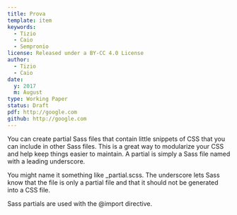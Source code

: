 ```yaml
---
title: Prova
template: item
keywords: 
  - Tizio
  - Caio
  - Sempronio
license: Released under a BY-CC 4.0 License
author:
  - Tizio
  - Caio 
date: 
  y: 2017
  m: August
type: Working Paper
status: Draft
pdf: http://google.com
github: http://google.com
---
```


You can create partial Sass files that contain little snippets of CSS that you can include in other Sass files. This is a great way to modularize your CSS and help keep things easier to maintain. A partial is simply a Sass file named with a leading underscore. 

You might name it something like _partial.scss. The underscore lets Sass know that the file is only a partial file and that it should not be generated into a CSS file. 

Sass partials are used with the @import directive.